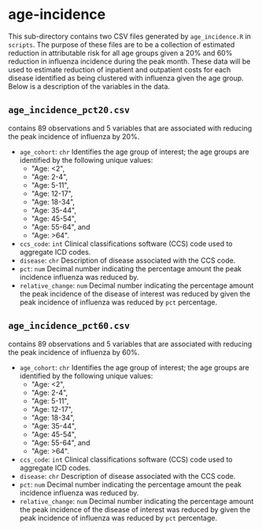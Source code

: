 # age-incidence
This sub-directory contains two CSV files generated by `age_incidence.R` in `scripts`. The purpose of these files are to be a collection of estimated reduction in attributable risk for all age groups given a 20% and 60% reduction in influenza incidence during the peak month. These data will be used to estimate reduction of inpatient and outpatient costs for each disease identified as being clustered with influenza given the age group. Below is a description of the variables in the data.

## `age_incidence_pct20.csv`

contains 89 observations and 5 variables that are associated with reducing the peak incidence of influenza by 20%.

- `age_cohort`: `chr` Identifies the age group of interest; the age groups are identified by the following unique values:
  - "Age: <2",
  - "Age: 2-4",
  - "Age: 5-11",
  - "Age: 12-17",
  - "Age: 18-34",
  - "Age: 35-44",
  - "Age: 45-54",
  - "Age: 55-64", and
  - "Age: >64".
- `ccs_code`: `int` Clinical classifications software (CCS) code used to aggregate ICD codes.
- `disease`: `chr` Description of disease associated with the CCS code.
- `pct`: `num` Decimal number indicating the percentage amount the peak incidence influenza was reduced by.
- `relative_change`: `num` Decimal number indicating the percentage amount the peak incidence of the disease of interest was reduced by given the peak incidence of influenza was reduced by `pct` percentage.

## `age_incidence_pct60.csv`

contains 89 observations and 5 variables that are associated with reducing the peak incidence of influenza by 60%.

- `age_cohort`: `chr` Identifies the age group of interest; the age groups are identified by the following unique values:
  - "Age: <2",
  - "Age: 2-4",
  - "Age: 5-11",
  - "Age: 12-17",
  - "Age: 18-34",
  - "Age: 35-44",
  - "Age: 45-54",
  - "Age: 55-64", and
  - "Age: >64".
- `ccs_code`: `int` Clinical classifications software (CCS) code used to aggregate ICD codes.
- `disease`: `chr` Description of disease associated with the CCS code.
- `pct`: `num` Decimal number indicating the percentage amount the peak incidence influenza was reduced by.
- `relative_change`: `num` Decimal number indicating the percentage amount the peak incidence of the disease of interest was reduced by given the peak incidence of influenza was reduced by `pct` percentage.